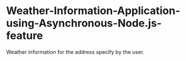 # Weather-Information-Application-using-Asynchronous-Node.js-feature
Weather information for the address specify by the user.
